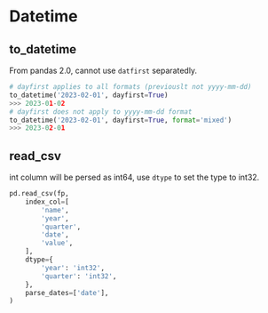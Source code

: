 # Datetime

## to_datetime
From pandas 2.0, cannot use `datfirst` separatedly. 
```py
# dayfirst applies to all formats (previouslt not yyyy-mm-dd)
to_datetime('2023-02-01', dayfirst=True)
>>> 2023-01-02
# dayfirst does not apply to yyyy-mm-dd format
to_datetime('2023-02-01', dayfirst=True, format='mixed')
>>> 2023-02-01
```

## read_csv
int column will be persed as int64, use `dtype` to set the type to int32.
```py
pd.read_csv(fp,
    index_col=[
        'name',
        'year',
        'quarter',
        'date',
        'value',
    ],
    dtype={
        'year': 'int32',
        'quarter': 'int32',
    },
    parse_dates=['date'],
)
```
